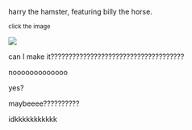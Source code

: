 harry the hamster, featuring billy the horse.

<sup>click the image</sup>

[![](https://i.imgur.com/4q8ozKX.png)](https://youtu.be/QwU8j2_6IOI)


can I make it?????????????????????????????????????

nooooooooooooo

yes?

maybeeee??????????

idkkkkkkkkkkk
